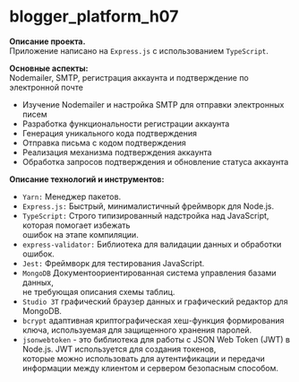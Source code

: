 # blogger_platform_h07
**Описание проекта.**   
Приложение написано на ``Express.js`` с использованием ``TypeScript``.

**Основные аспекты:**  
Nodemailer, SMTP, регистрация аккаунта и подтверждение по электронной почте

- Изучение Nodemailer и настройка SMTP для отправки электронных писем
- Разработка функциональности регистрации аккаунта
- Генерация уникального кода подтверждения
- Отправка письма с кодом подтверждения
- Реализация механизма подтверждения аккаунта
- Обработка запросов подтверждения и обновление статуса аккаунта

**Описание технологий и инструментов:**
- ``Yarn:`` Менеджер пакетов.
- ``Express.js:`` Быстрый, минималистичный фреймворк для Node.js.
- ``TypeScript:`` Строго типизированный надстройка над JavaScript, которая помогает избежать  
ошибок на этапе компиляции.
- ``express-validator:`` Библиотека для валидации данных и обработки ошибок.
- ``Jest:`` Фреймворк для тестирования JavaScript.
- ``MongoDB`` Документоориентированная система управления базами данных,  
не требующая описания схемы таблиц.
- ``Studio 3T`` графический браузер данных и графический редактор для MongoDB.
- ``bcrypt`` адаптивная криптографическая хеш-функция формирования ключа, используемая для защищенного хранения паролей.
- ``jsonwebtoken`` - это библиотека для работы с JSON Web Token (JWT) в Node.js. JWT используется для создания токенов,   
    которые можно использовать для аутентификации и передачи информации между клиентом и сервером безопасным способом.